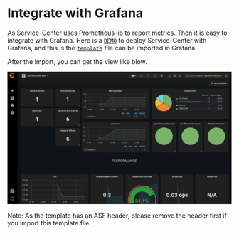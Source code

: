 # Integrate with Grafana

As Service-Center uses Prometheus lib to report metrics.
Then it is easy to integrate with Grafana.
Here is a [`DEMO`](/examples/infrastructures/docker) to deploy Service-Center with Grafana, 
and this is the [`template`](/integration/health-metrics-grafana.json) file 
can be imported in Grafana.

After the import, you can get the view like blow.

![Grafana](/docs/integration-grafana.PNG)

Note: As the template has an ASF header, please remove the header first
if you import this template file.